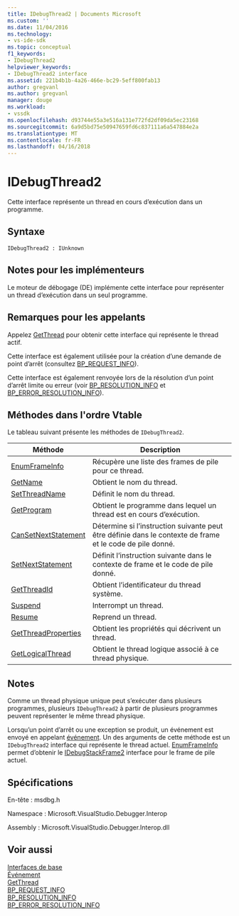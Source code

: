 ```yaml
---
title: IDebugThread2 | Documents Microsoft
ms.custom: ''
ms.date: 11/04/2016
ms.technology:
- vs-ide-sdk
ms.topic: conceptual
f1_keywords:
- IDebugThread2
helpviewer_keywords:
- IDebugThread2 interface
ms.assetid: 221b4b1b-4a26-466e-bc29-5eff800fab13
author: gregvanl
ms.author: gregvanl
manager: douge
ms.workload:
- vssdk
ms.openlocfilehash: d93744e55a3e516a131e772fd2df09da5ec23168
ms.sourcegitcommit: 6a9d5bd75e50947659fd6c837111a6a547884e2a
ms.translationtype: MT
ms.contentlocale: fr-FR
ms.lasthandoff: 04/16/2018
---
```

# <a name="idebugthread2"></a>IDebugThread2
Cette interface représente un thread en cours d’exécution dans un programme.  
  
## <a name="syntax"></a>Syntaxe  
  
```  
IDebugThread2 : IUnknown  
```  
  
## <a name="notes-for-implementers"></a>Notes pour les implémenteurs  
 Le moteur de débogage (DE) implémente cette interface pour représenter un thread d’exécution dans un seul programme.  
  
## <a name="notes-for-callers"></a>Remarques pour les appelants  
 Appelez [GetThread](../../../extensibility/debugger/reference/idebugstackframe2-getthread.md) pour obtenir cette interface qui représente le thread actif.  
  
 Cette interface est également utilisée pour la création d’une demande de point d’arrêt (consultez [BP_REQUEST_INFO](../../../extensibility/debugger/reference/bp-request-info.md)).  
  
 Cette interface est également renvoyée lors de la résolution d’un point d’arrêt limite ou erreur (voir [BP_RESOLUTION_INFO](../../../extensibility/debugger/reference/bp-resolution-info.md) et [BP_ERROR_RESOLUTION_INFO](../../../extensibility/debugger/reference/bp-error-resolution-info.md)).  
  
## <a name="methods-in-vtable-order"></a>Méthodes dans l'ordre Vtable  
 Le tableau suivant présente les méthodes de `IDebugThread2`.  
  
|Méthode|Description|  
|------------|-----------------|  
|[EnumFrameInfo](../../../extensibility/debugger/reference/idebugthread2-enumframeinfo.md)|Récupère une liste des frames de pile pour ce thread.|  
|[GetName](../../../extensibility/debugger/reference/idebugthread2-getname.md)|Obtient le nom du thread.|  
|[SetThreadName](../../../extensibility/debugger/reference/idebugthread2-setthreadname.md)|Définit le nom du thread.|  
|[GetProgram](../../../extensibility/debugger/reference/idebugthread2-getprogram.md)|Obtient le programme dans lequel un thread est en cours d’exécution.|  
|[CanSetNextStatement](../../../extensibility/debugger/reference/idebugthread2-cansetnextstatement.md)|Détermine si l’instruction suivante peut être définie dans le contexte de frame et le code de pile donné.|  
|[SetNextStatement](../../../extensibility/debugger/reference/idebugthread2-setnextstatement.md)|Définit l’instruction suivante dans le contexte de frame et le code de pile donné.|  
|[GetThreadId](../../../extensibility/debugger/reference/idebugthread2-getthreadid.md)|Obtient l’identificateur du thread système.|  
|[Suspend](../../../extensibility/debugger/reference/idebugthread2-suspend.md)|Interrompt un thread.|  
|[Resume](../../../extensibility/debugger/reference/idebugthread2-resume.md)|Reprend un thread.|  
|[GetThreadProperties](../../../extensibility/debugger/reference/idebugthread2-getthreadproperties.md)|Obtient les propriétés qui décrivent un thread.|  
|[GetLogicalThread](../../../extensibility/debugger/reference/idebugthread2-getlogicalthread.md)|Obtient le thread logique associé à ce thread physique.|  
  
## <a name="remarks"></a>Notes  
 Comme un thread physique unique peut s’exécuter dans plusieurs programmes, plusieurs `IDebugThread2` à partir de plusieurs programmes peuvent représenter le même thread physique.  
  
 Lorsqu’un point d’arrêt ou une exception se produit, un événement est envoyé en appelant [événement](../../../extensibility/debugger/reference/idebugeventcallback2-event.md). Un des arguments de cette méthode est un `IDebugThread2` interface qui représente le thread actuel. [EnumFrameInfo](../../../extensibility/debugger/reference/idebugthread2-enumframeinfo.md) permet d’obtenir le [IDebugStackFrame2](../../../extensibility/debugger/reference/idebugstackframe2.md) interface pour le frame de pile actuel.  
  
## <a name="requirements"></a>Spécifications  
 En-tête : msdbg.h  
  
 Namespace : Microsoft.VisualStudio.Debugger.Interop  
  
 Assembly : Microsoft.VisualStudio.Debugger.Interop.dll  
  
## <a name="see-also"></a>Voir aussi  
 [Interfaces de base](../../../extensibility/debugger/reference/core-interfaces.md)   
 [Événement](../../../extensibility/debugger/reference/idebugeventcallback2-event.md)   
 [GetThread](../../../extensibility/debugger/reference/idebugstackframe2-getthread.md)   
 [BP_REQUEST_INFO](../../../extensibility/debugger/reference/bp-request-info.md)   
 [BP_RESOLUTION_INFO](../../../extensibility/debugger/reference/bp-resolution-info.md)   
 [BP_ERROR_RESOLUTION_INFO](../../../extensibility/debugger/reference/bp-error-resolution-info.md)